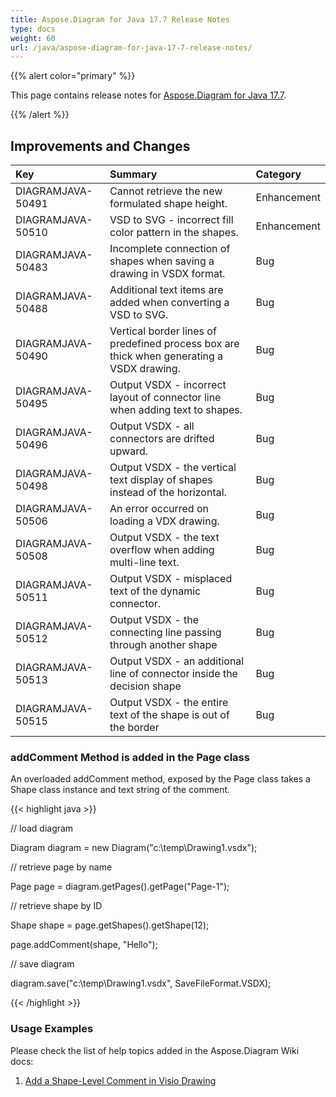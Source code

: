 ```yaml
---
title: Aspose.Diagram for Java 17.7 Release Notes
type: docs
weight: 60
url: /java/aspose-diagram-for-java-17-7-release-notes/
---
```


{{% alert color="primary" %}} 

This page contains release notes for [Aspose.Diagram for Java 17.7](https://docs.aspose.com/diagram/java/aspose-diagram-for-java-17-07-release-notes/).

{{% /alert %}} 
## **Improvements and Changes**

|**Key**|**Summary**|**Category**|
| :- | :- | :- |
|DIAGRAMJAVA-50491|Cannot retrieve the new formulated shape height.|Enhancement|
|DIAGRAMJAVA-50510|VSD to SVG - incorrect fill color pattern in the shapes.|Enhancement|
|DIAGRAMJAVA-50483|Incomplete connection of shapes when saving a drawing in VSDX format.|Bug|
|DIAGRAMJAVA-50488|Additional text items are added when converting a VSD to SVG.|Bug|
|DIAGRAMJAVA-50490|Vertical border lines of predefined process box are thick when generating a VSDX drawing.|Bug |
|DIAGRAMJAVA-50495|Output VSDX - incorrect layout of connector line when adding text to shapes.|Bug|
|DIAGRAMJAVA-50496|Output VSDX - all connectors are drifted upward.|Bug|
|DIAGRAMJAVA-50498|Output VSDX - the vertical text display of shapes instead of the horizontal.|Bug|
|DIAGRAMJAVA-50506|An error occurred on loading a VDX drawing.|Bug|
|DIAGRAMJAVA-50508|Output VSDX - the text overflow when adding multi-line text.|Bug|
|DIAGRAMJAVA-50511|Output VSDX - misplaced text of the dynamic connector.|Bug|
|DIAGRAMJAVA-50512|Output VSDX - the connecting line passing through another shape|Bug|
|DIAGRAMJAVA-50513|Output VSDX - an additional line of connector inside the decision shape|Bug|
|DIAGRAMJAVA-50515|Output VSDX - the entire text of the shape is out of the border|Bug|
### **addComment Method is added in the Page class**
An overloaded addComment method, exposed by the Page class takes a Shape class instance and text string of the comment.

{{< highlight java >}}

 // load diagram

Diagram diagram = new Diagram("c:\\temp\\Drawing1.vsdx");

// retrieve page by name

Page page = diagram.getPages().getPage("Page-1");

// retrieve shape by ID

Shape shape = page.getShapes().getShape(12);

page.addComment(shape, "Hello");

// save diagram

diagram.save("c:\\temp\\Drawing1.vsdx", SaveFileFormat.VSDX);

{{< /highlight >}}
### **Usage Examples**
Please check the list of help topics added in the Aspose.Diagram Wiki docs: 

1. [Add a Shape-Level Comment in Visio Drawing](/diagram/java/working-with-comments/#workingwithcomments-addashape-levelcommentinvisiodrawing)
